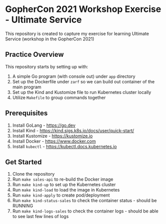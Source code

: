 # GopherCon 2021 Workshop Exercise - Ultimate Service

This repository is created to capture my exercise for learning Ultimate Service (workshop in the GopherCon 2021)

## Practice Overview

This repository starts by setting up with:
1. A simple Go program (with console out) under `app` directory
2. Set up the Dockerfile under `zarf` so we can build out container of the main program
3. Set up the Kind and Kustomize file to run Kubernetes cluster locally
4. Utilize `Makefile` to group commands together

## Prerequisites
1. Install GoLang - https://go.dev
2. Install Kind - https://kind.sigs.k8s.io/docs/user/quick-start/
3. Install Kustomize - https://kustomize.io
4. Install Docker - https://www.docker.com
5. Install `kubectl` - https://kubectl.docs.kubernetes.io

## Get Started
1. Clone the repository
2. Run `make sales-api` to re-build the Docker image
3. Run `make kind-up` to set up the Kubernetes cluster
4. Run `make kind-load` to load the image in Kubernetes
5. Run `make kind-apply` to create pod/deployment
6. Run `make kind-status-sales` to check the container status - should be RUNNING
7. Run `make kind-logs-sales` to check the container logs - should be able to see last few lines of logs

